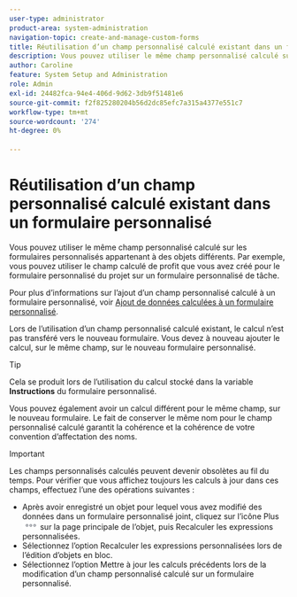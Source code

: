 ```yaml
---
user-type: administrator
product-area: system-administration
navigation-topic: create-and-manage-custom-forms
title: Réutilisation d’un champ personnalisé calculé existant dans un formulaire personnalisé
description: Vous pouvez utiliser le même champ personnalisé calculé sur les formulaires personnalisés appartenant à des objets différents. Par exemple, vous pouvez utiliser le champ calculé de profit que vous avez créé pour le formulaire personnalisé du projet sur un formulaire personnalisé de tâche.
author: Caroline
feature: System Setup and Administration
role: Admin
exl-id: 24482fca-94e4-406d-9d62-3db9f51481e6
source-git-commit: f2f825280204b56d2dc85efc7a315a4377e551c7
workflow-type: tm+mt
source-wordcount: '274'
ht-degree: 0%

---
```


# Réutilisation d’un champ personnalisé calculé existant dans un formulaire personnalisé

Vous pouvez utiliser le même champ personnalisé calculé sur les formulaires personnalisés appartenant à des objets différents. Par exemple, vous pouvez utiliser le champ calculé de profit que vous avez créé pour le formulaire personnalisé du projet sur un formulaire personnalisé de tâche.

Pour plus d’informations sur l’ajout d’un champ personnalisé calculé à un formulaire personnalisé, voir [Ajout de données calculées à un formulaire personnalisé](../../../administration-and-setup/customize-workfront/create-manage-custom-forms/add-calculated-data-to-custom-form.md).

Lors de l’utilisation d’un champ personnalisé calculé existant, le calcul n’est pas transféré vers le nouveau formulaire. Vous devez à nouveau ajouter le calcul, sur le même champ, sur le nouveau formulaire personnalisé.

>[!TIP]
>
>Cela se produit lors de l’utilisation du calcul stocké dans la variable **Instructions** du formulaire personnalisé.

Vous pouvez également avoir un calcul différent pour le même champ, sur le nouveau formulaire. Le fait de conserver le même nom pour le champ personnalisé calculé garantit la cohérence et la cohérence de votre convention d’affectation des noms.

>[!IMPORTANT]
>
>Les champs personnalisés calculés peuvent devenir obsolètes au fil du temps. Pour vérifier que vous affichez toujours les calculs à jour dans ces champs, effectuez l’une des opérations suivantes :
>
>* Après avoir enregistré un objet pour lequel vous avez modifié des données dans un formulaire personnalisé joint, cliquez sur l’icône Plus ![](assets/more-icon.png) sur la page principale de l’objet, puis Recalculer les expressions personnalisées.
>* Sélectionnez l’option Recalculer les expressions personnalisées lors de l’édition d’objets en bloc.
>* Sélectionnez l’option Mettre à jour les calculs précédents lors de la modification d’un champ personnalisé calculé sur un formulaire personnalisé.
>

